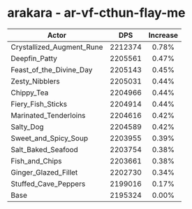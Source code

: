 # arakara - ar-vf-cthun-flay-me
| Actor | DPS | Increase |
|---|:---:|:---:|
|Crystallized_Augment_Rune|2212374|0.78%|
|Deepfin_Patty|2205561|0.47%|
|Feast_of_the_Divine_Day|2205143|0.45%|
|Zesty_Nibblers|2205031|0.44%|
|Chippy_Tea|2204966|0.44%|
|Fiery_Fish_Sticks|2204914|0.44%|
|Marinated_Tenderloins|2204616|0.42%|
|Salty_Dog|2204589|0.42%|
|Sweet_and_Spicy_Soup|2203955|0.39%|
|Salt_Baked_Seafood|2203754|0.38%|
|Fish_and_Chips|2203661|0.38%|
|Ginger_Glazed_Fillet|2202730|0.34%|
|Stuffed_Cave_Peppers|2199016|0.17%|
|Base|2195324|0.00%|
